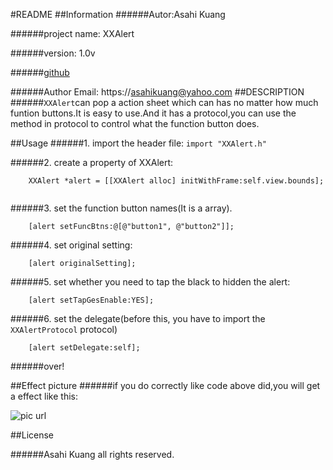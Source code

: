 #README
##Information
######Autor:Asahi Kuang

######project name: XXAlert

######version: 1.0v

######[github](https://github.com/Asahi-Kuang)

######Author Email: https://asahikuang@yahoo.com
##DESCRIPTION
######`XXAlert`can pop a action sheet which can has no matter how much funtion buttons.It is easy to use.And it has a protocol,you can use the method in protocol to control what the function button does.

##Usage
######1. import the header file: `import "XXAlert.h"`

######2. create a property of XXAlert: 
```
	XXAlert *alert = [[XXAlert alloc] initWithFrame:self.view.bounds];
    
```

######3. set the function button names(It is a array).
```
	[alert setFuncBtns:@[@"button1", @"button2"]];
```

######4. set original setting:
```
	[alert originalSetting];
```

######5. set whether you need to tap the black to hidden the alert:
```
	[alert setTapGesEnable:YES];
```

######6. set the delegate(before this, you have to import the `XXAlertProtocol` protocol)
```
	[alert setDelegate:self];
```

######over!

##Effect picture
######if you do correctly like code above did,you will get a effect like this:

![pic url](http://a2.qpic.cn/psb?/V106iJhq3r5pvo/NPCT5V6b*ygpZS0UjdemKkZ.KqkdYdFk9sfzMx*v11A!/b/dHMAAAAAAAAA&bo=1QFHA9UBRwMCIgY!&rf=viewer_4)


##License

######Asahi Kuang all rights reserved.

